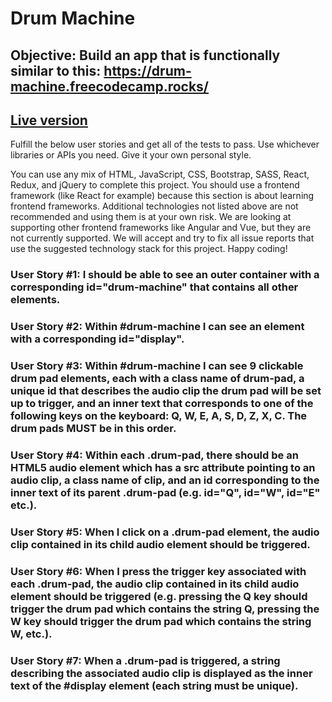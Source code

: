 # Drum Machine

## Objective: Build an app that is functionally similar to this: https://drum-machine.freecodecamp.rocks/

## [Live version](https://codepen.io/reggr0y/pen/XWBXLqM)

Fulfill the below user stories and get all of the tests to pass. Use whichever libraries or APIs you need. Give it your own personal style.

You can use any mix of HTML, JavaScript, CSS, Bootstrap, SASS, React, Redux, and jQuery to complete this project. You should use a frontend framework (like React for example) because this section is about learning frontend frameworks. Additional technologies not listed above are not recommended and using them is at your own risk. We are looking at supporting other frontend frameworks like Angular and Vue, but they are not currently supported. We will accept and try to fix all issue reports that use the suggested technology stack for this project. Happy coding!

### User Story #1: I should be able to see an outer container with a corresponding id="drum-machine" that contains all other elements.

### User Story #2: Within #drum-machine I can see an element with a corresponding id="display".

### User Story #3: Within #drum-machine I can see 9 clickable drum pad elements, each with a class name of drum-pad, a unique id that describes the audio clip the drum pad will be set up to trigger, and an inner text that corresponds to one of the following keys on the keyboard: Q, W, E, A, S, D, Z, X, C. The drum pads MUST be in this order.

### User Story #4: Within each .drum-pad, there should be an HTML5 audio element which has a src attribute pointing to an audio clip, a class name of clip, and an id corresponding to the inner text of its parent .drum-pad (e.g. id="Q", id="W", id="E" etc.).

### User Story #5: When I click on a .drum-pad element, the audio clip contained in its child audio element should be triggered.

### User Story #6: When I press the trigger key associated with each .drum-pad, the audio clip contained in its child audio element should be triggered (e.g. pressing the Q key should trigger the drum pad which contains the string Q, pressing the W key should trigger the drum pad which contains the string W, etc.).

### User Story #7: When a .drum-pad is triggered, a string describing the associated audio clip is displayed as the inner text of the #display element (each string must be unique).